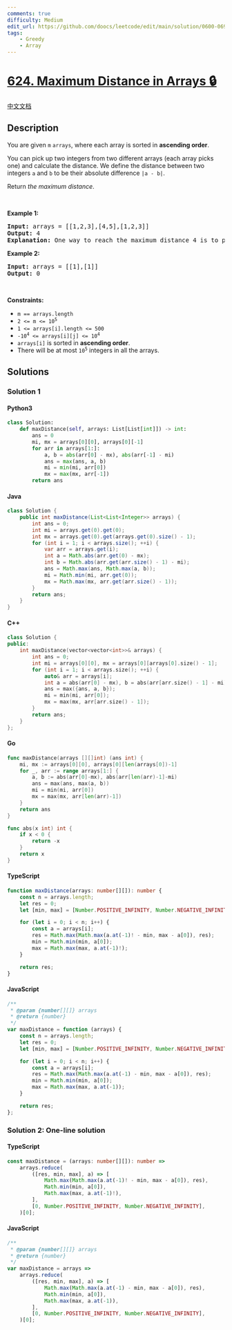 ```yaml
---
comments: true
difficulty: Medium
edit_url: https://github.com/doocs/leetcode/edit/main/solution/0600-0699/0624.Maximum%20Distance%20in%20Arrays/README_EN.md
tags:
    - Greedy
    - Array
---
```


<!-- problem:start -->

# [624. Maximum Distance in Arrays 🔒](https://leetcode.com/problems/maximum-distance-in-arrays)

[中文文档](/solution/0600-0699/0624.Maximum%20Distance%20in%20Arrays/README.md)

## Description

<!-- description:start -->

<p>You are given <code>m</code> <code>arrays</code>, where each array is sorted in <strong>ascending order</strong>.</p>

<p>You can pick up two integers from two different arrays (each array picks one) and calculate the distance. We define the distance between two integers <code>a</code> and <code>b</code> to be their absolute difference <code>|a - b|</code>.</p>

<p>Return <em>the maximum distance</em>.</p>

<p>&nbsp;</p>
<p><strong class="example">Example 1:</strong></p>

<pre>
<strong>Input:</strong> arrays = [[1,2,3],[4,5],[1,2,3]]
<strong>Output:</strong> 4
<strong>Explanation:</strong> One way to reach the maximum distance 4 is to pick 1 in the first or third array and pick 5 in the second array.
</pre>

<p><strong class="example">Example 2:</strong></p>

<pre>
<strong>Input:</strong> arrays = [[1],[1]]
<strong>Output:</strong> 0
</pre>

<p>&nbsp;</p>
<p><strong>Constraints:</strong></p>

<ul>
	<li><code>m == arrays.length</code></li>
	<li><code>2 &lt;= m &lt;= 10<sup>5</sup></code></li>
	<li><code>1 &lt;= arrays[i].length &lt;= 500</code></li>
	<li><code>-10<sup>4</sup> &lt;= arrays[i][j] &lt;= 10<sup>4</sup></code></li>
	<li><code>arrays[i]</code> is sorted in <strong>ascending order</strong>.</li>
	<li>There will be at most <code>10<sup>5</sup></code> integers in all the arrays.</li>
</ul>

<!-- description:end -->

## Solutions

<!-- solution:start -->

### Solution 1

<!-- tabs:start -->

#### Python3

```python
class Solution:
    def maxDistance(self, arrays: List[List[int]]) -> int:
        ans = 0
        mi, mx = arrays[0][0], arrays[0][-1]
        for arr in arrays[1:]:
            a, b = abs(arr[0] - mx), abs(arr[-1] - mi)
            ans = max(ans, a, b)
            mi = min(mi, arr[0])
            mx = max(mx, arr[-1])
        return ans
```

#### Java

```java
class Solution {
    public int maxDistance(List<List<Integer>> arrays) {
        int ans = 0;
        int mi = arrays.get(0).get(0);
        int mx = arrays.get(0).get(arrays.get(0).size() - 1);
        for (int i = 1; i < arrays.size(); ++i) {
            var arr = arrays.get(i);
            int a = Math.abs(arr.get(0) - mx);
            int b = Math.abs(arr.get(arr.size() - 1) - mi);
            ans = Math.max(ans, Math.max(a, b));
            mi = Math.min(mi, arr.get(0));
            mx = Math.max(mx, arr.get(arr.size() - 1));
        }
        return ans;
    }
}
```

#### C++

```cpp
class Solution {
public:
    int maxDistance(vector<vector<int>>& arrays) {
        int ans = 0;
        int mi = arrays[0][0], mx = arrays[0][arrays[0].size() - 1];
        for (int i = 1; i < arrays.size(); ++i) {
            auto& arr = arrays[i];
            int a = abs(arr[0] - mx), b = abs(arr[arr.size() - 1] - mi);
            ans = max({ans, a, b});
            mi = min(mi, arr[0]);
            mx = max(mx, arr[arr.size() - 1]);
        }
        return ans;
    }
};
```

#### Go

```go
func maxDistance(arrays [][]int) (ans int) {
	mi, mx := arrays[0][0], arrays[0][len(arrays[0])-1]
	for _, arr := range arrays[1:] {
		a, b := abs(arr[0]-mx), abs(arr[len(arr)-1]-mi)
		ans = max(ans, max(a, b))
		mi = min(mi, arr[0])
		mx = max(mx, arr[len(arr)-1])
	}
	return ans
}

func abs(x int) int {
	if x < 0 {
		return -x
	}
	return x
}
```

#### TypeScript

```ts
function maxDistance(arrays: number[][]): number {
    const n = arrays.length;
    let res = 0;
    let [min, max] = [Number.POSITIVE_INFINITY, Number.NEGATIVE_INFINITY];

    for (let i = 0; i < n; i++) {
        const a = arrays[i];
        res = Math.max(Math.max(a.at(-1)! - min, max - a[0]), res);
        min = Math.min(min, a[0]);
        max = Math.max(max, a.at(-1)!);
    }

    return res;
}
```

#### JavaScript

```js
/**
 * @param {number[][]} arrays
 * @return {number}
 */
var maxDistance = function (arrays) {
    const n = arrays.length;
    let res = 0;
    let [min, max] = [Number.POSITIVE_INFINITY, Number.NEGATIVE_INFINITY];

    for (let i = 0; i < n; i++) {
        const a = arrays[i];
        res = Math.max(Math.max(a.at(-1) - min, max - a[0]), res);
        min = Math.min(min, a[0]);
        max = Math.max(max, a.at(-1));
    }

    return res;
};
```

<!-- tabs:end -->

<!-- solution:end -->

<!-- solution:start -->

### Solution 2: One-line solution

<!-- tabs:start -->

#### TypeScript

```ts
const maxDistance = (arrays: number[][]): number =>
    arrays.reduce(
        ([res, min, max], a) => [
            Math.max(Math.max(a.at(-1)! - min, max - a[0]), res),
            Math.min(min, a[0]),
            Math.max(max, a.at(-1)!),
        ],
        [0, Number.POSITIVE_INFINITY, Number.NEGATIVE_INFINITY],
    )[0];
```

#### JavaScript

```js
/**
 * @param {number[][]} arrays
 * @return {number}
 */
var maxDistance = arrays =>
    arrays.reduce(
        ([res, min, max], a) => [
            Math.max(Math.max(a.at(-1) - min, max - a[0]), res),
            Math.min(min, a[0]),
            Math.max(max, a.at(-1)),
        ],
        [0, Number.POSITIVE_INFINITY, Number.NEGATIVE_INFINITY],
    )[0];
```

<!-- tabs:end -->

<!-- solution:end -->

<!-- problem:end -->
